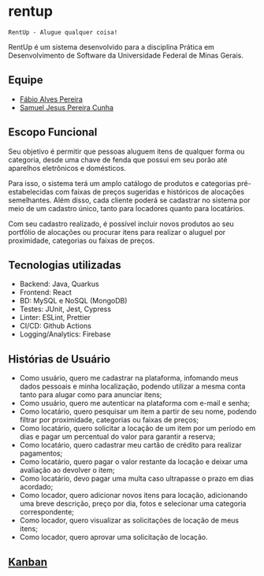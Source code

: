# rentup
    RentUp - Alugue qualquer coisa!

RentUp é um sistema desenvolvido para a disciplina Prática em Desenvolvimento de Software da Universidade Federal de Minas Gerais. 

## Equipe

- [Fábio Alves Pereira](https://github.com/fabiopereira96)
- [Samuel Jesus Pereira Cunha](https://github.com/samuelcunha)

## Escopo Funcional

Seu objetivo é permitir que pessoas aluguem itens de qualquer forma ou categoria, desde uma chave de fenda que possui em seu porão até aparelhos eletrônicos e domésticos. 

Para isso, o sistema terá um amplo catálogo de produtos e categorias pré-estabelecidas com faixas de preços sugeridas e históricos de alocações semelhantes. Além disso, cada cliente poderá se cadastrar no sistema por meio de um cadastro único, tanto para locadores quanto para locatários. 

Com seu cadastro realizado, é possível incluir novos produtos ao seu portfólio de alocações ou procurar itens para realizar o aluguel por proximidade, categorias ou faixas de preços. 

## Tecnologias utilizadas

- Backend: Java, Quarkus
- Frontend: React
- BD: MySQL e NoSQL (MongoDB)
- Testes: JUnit, Jest, Cypress
- Linter: ESLint, Prettier
- CI/CD: Github Actions
- Logging/Analytics: Firebase

## Histórias de Usuário

- Como usuário, quero me cadastrar na plataforma, infomando meus dados pessoais e minha localização, podendo utilizar a mesma conta tanto para alugar como para anunciar itens;
- Como usuário, quero me autenticar na plataforma com e-mail e senha;
- Como locatário, quero pesquisar um item a partir de seu nome, podendo filtrar por proximidade, categorias ou faixas de preços;
- Como locatário, quero solicitar a locação de um item por um período em dias e pagar um percentual do valor para garantir a reserva;
- Como locatário, quero cadastrar meu cartão de crédito para realizar pagamentos;
- Como locatário, quero pagar o valor restante da locação e deixar uma avaliação ao devolver o item;
- Como locatário, devo pagar uma multa caso ultrapasse o prazo em dias acordado;
- Como locador, quero adicionar novos itens para locação, adicionando uma breve descrição, preço por dia, fotos e selecionar uma categoria correspondente;
- Como locador, quero visualizar as solicitações de locação de meus itens;
- Como locador, quero aprovar uma solicitação de locação.

## [Kanban](https://github.com/samuelcunha/rentup/projects/1)






